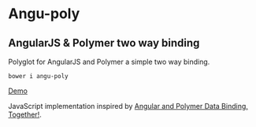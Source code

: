 Angu-poly
=========

AngularJS & Polymer two way binding
-----------------------------------

Polyglot for AngularJS and Polymer a simple two way binding.

    bower i angu-poly

[Demo](http://plnkr.co/Wb31bj)

JavaScript implementation inspired by [Angular and Polymer Data Binding, Together!](http://blog.sethladd.com/2014/02/angular-and-polymer-data-binding.html).